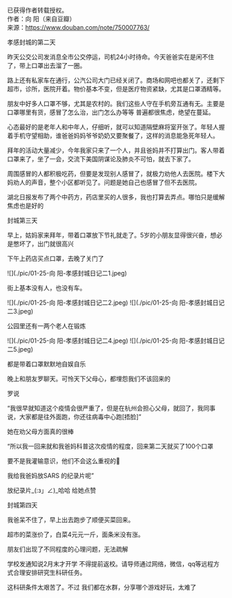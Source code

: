 已获得作者转载授权。  
作者：向  阳（来自豆瓣）  
来源：https://www.douban.com/note/750007763/  

孝感封城的第二天


昨天公交公司发消息全市公交停运，司机24小时待命。今天爸爸实在是闲不住了，带上口罩出去溜了一圈。


路上还有私家车在通行，公汽公司大门已经关闭了。商场和网吧也都关了，还剩下超市，诊所，医院开着。物价基本不变，但是医疗物资紧缺，尤其是口罩酒精等。


朋友中好多人口罩不够，尤其是农村的。我们这些人守在手机旁互通有无。主要是口罩哪里有货，感冒了怎么治，出门怎么办等等
普遍都很焦虑，绝望在蔓延。


心态最好的是老年人和中年人，仔细听，就可以知道隔壁麻将室开张了。年轻人握着手机守望相助，谁爸爸妈妈爷爷奶奶又要聚餐了，这样的消息能急死年轻人。


拜年的活动大量减少，今年我家只来了一个人，并且爸妈并不打算出门。客人带着口罩来了，坐了一会，交流下美国阴谋论及肺炎不可怕，就去下家了。


周围感冒的人都积极吃药，但要是发现别人感冒了，就极力劝他人去医院。楼下大妈劝人的声音，整个小区都听见了。问题是她自己也感冒了但不去医院。

湖北日报发布了两个中药方，药店里买的人很多，我也打算去弄点。哪怕只是缓解焦虑也是好的

封城第三天

早上，姑妈家来拜年，带着口罩放下节礼就走了。5岁的小朋友显得很兴奋，想必是憋坏了，出门就很高兴

下午上药店买点口罩，去晚了关门了

![](./pic/01-25-向 阳-孝感封城日记二1.jpeg)

街上基本没有人，也没有车。

![](./pic/01-25-向 阳-孝感封城日记二2.jpeg)
![](./pic/01-25-向 阳-孝感封城日记二3.jpeg)

公园里还有一两个老人在锻炼

![](./pic/01-25-向 阳-孝感封城日记二4.jpeg)
![](./pic/01-25-向 阳-孝感封城日记二5.jpeg)

都是带着口罩默默地自娱自乐

晚上和朋友罗聊天。可怜天下父母心，都埋怨我们不该回来的 

罗说

“我很早就知道这个疫情会很严重了，但是在杭州会担心父母，就回了，我同事说，大家都是往外面跑，你还往病毒中心跑[捂脸]”

她在劝父母方面真的很棒

“所以我一回来就和我爸妈科普这次疫情的程度，回来第二天就买了100个口罩

要不是我灌输意识，他们不会这么重视的

我给我爸妈放SARS 的纪录片呢”

放纪录片_(:з」∠)_哈哈 给她点赞

封城第四天

我爸呆不住了，早上出去跑步了顺便买菜回来。

超市的菜涨价了，白菜4元元一斤，面条米没有涨。

朋友们出现了不同程度的心理问题，无法疏解

学校发通知说2月末才开学 不得提前返校。请导师通过网络，微信，qq等远程方式合理安排研究生科研任务。

这科研条件太艰苦了。不过 我们都在水群，分享哪个游戏好玩，太难了
